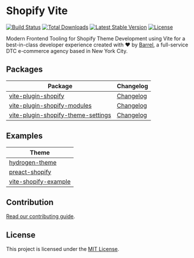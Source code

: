 # Shopify Vite

<a href="https://github.com/barrel/barrel-shopify/actions"><img src="https://github.com/barrel/barrel-shopify/workflows/CI/badge.svg" alt="Build Status"></a>
<a href="https://www.npmjs.com/package/vite-plugin-shopify"><img src="https://img.shields.io/npm/dt/vite-plugin-shopify" alt="Total Downloads"></a>
<a href="https://www.npmjs.com/package/vite-plugin-shopify"><img src="https://img.shields.io/npm/v/vite-plugin-shopify" alt="Latest Stable Version"></a>
<a href="https://www.npmjs.com/package/vite-plugin-shopify"><img src="https://img.shields.io/npm/l/vite-plugin-shopify" alt="License"></a>

Modern Frontend Tooling for Shopify Theme Development using Vite for a best-in-class developer experience
created with ❤︎ by [Barrel](https://www.barrelny.com/), a full-service DTC e-commerce agency based in New York City.

## Packages

| Package                                                                             | Changelog                                                               |
| ----------------------------------------------------------------------------------- | ----------------------------------------------------------------------- |
| [vite-plugin-shopify](./packages/vite-plugin-shopify)                               | [Changelog](./packages/vite-plugin-shopify/CHANGELOG.md)                |
| [vite-plugin-shopify-modules](./packages/vite-plugin-shopify-modules)               | [Changelog](./packages/vite-plugin-shopify-modules/CHANGELOG.md)        |
| [vite-plugin-shopify-theme-settings](./packages/vite-plugin-shopify-theme-settings) | [Changelog](./packages/vite-plugin-shopify-theme-settings/CHANGELOG.md) |

## Examples

| Theme                                                               |
| ------------------------------------------------------------------- |
| [hydrogen-theme](https://github.com/montalvomiguelo/hydrogen-theme) |
| [preact-shopify](./themes/preact-shopify)                           |
| [vite-shopify-example](./themes/vite-shopify-example)               |

## Contribution

[Read our contributing guide](https://github.com/barrel/barrel-shopify/blob/main/CONTRIBUTING.md).

## License

This project is licensed under the [MIT License](https://github.com/barrel/barrel-shopify/blob/main/LICENSE.md).
